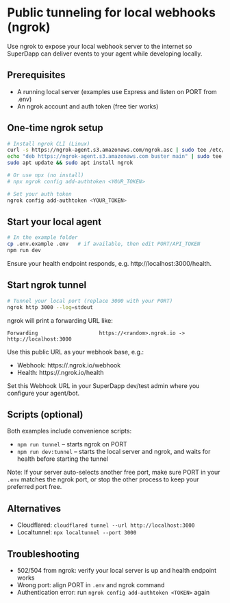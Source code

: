 # Public tunneling for local webhooks (ngrok)

Use ngrok to expose your local webhook server to the internet so SuperDapp can deliver events to your agent while developing locally.

## Prerequisites
- A running local server (examples use Express and listen on PORT from .env)
- An ngrok account and auth token (free tier works)

## One-time ngrok setup
```bash
# Install ngrok CLI (Linux)
curl -s https://ngrok-agent.s3.amazonaws.com/ngrok.asc | sudo tee /etc/apt/trusted.gpg.d/ngrok.asc >/dev/null
echo "deb https://ngrok-agent.s3.amazonaws.com buster main" | sudo tee /etc/apt/sources.list.d/ngrok.list
sudo apt update && sudo apt install ngrok

# Or use npx (no install)
# npx ngrok config add-authtoken <YOUR_TOKEN>

# Set your auth token
ngrok config add-authtoken <YOUR_TOKEN>
```

## Start your local agent
```bash
# In the example folder
cp .env.example .env   # if available, then edit PORT/API_TOKEN
npm run dev
```
Ensure your health endpoint responds, e.g. http://localhost:3000/health.

## Start ngrok tunnel
```bash
# Tunnel your local port (replace 3000 with your PORT)
ngrok http 3000 --log=stdout
```
ngrok will print a forwarding URL like:
```
Forwarding                    https://<random>.ngrok.io -> http://localhost:3000
```

Use this public URL as your webhook base, e.g.:
- Webhook: https://<random>.ngrok.io/webhook
- Health:  https://<random>.ngrok.io/health

Set this Webhook URL in your SuperDapp dev/test admin where you configure your agent/bot.

## Scripts (optional)
Both examples include convenience scripts:
- `npm run tunnel` – starts ngrok on PORT
- `npm run dev:tunnel` – starts the local server and ngrok, and waits for health before starting the tunnel

Note: If your server auto-selects another free port, make sure PORT in your `.env` matches the ngrok port, or stop the other process to keep your preferred port free.

## Alternatives
- Cloudflared: `cloudflared tunnel --url http://localhost:3000`
- Localtunnel: `npx localtunnel --port 3000`

## Troubleshooting
- 502/504 from ngrok: verify your local server is up and health endpoint works
- Wrong port: align PORT in `.env` and ngrok command
- Authentication error: run `ngrok config add-authtoken <TOKEN>` again
